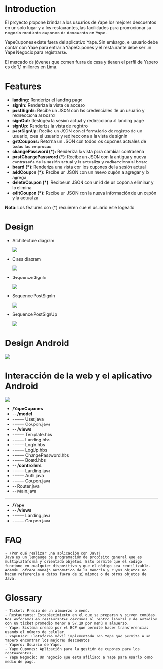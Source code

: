 # Introduction
El proyecto propone brindar a los usuarios de Yape los mejores descuentos en un solo lugar y a los restaurantes, las facilidades para promocionar su negocio mediante cupones de descuento en Yape.

YapeCupones existe fuera del aplicativo Yape. Sin embargo, el usuario debe contar con Yape para entrar a YapeCupones y el restaurante debe ser un Yape Negocio para registrarse.

El mercado de jóvenes que comen fuera de casa y tienen el perfil de Yapero es de 1,1 millones en Lima. 

# Features

- **landing:** Renderiza el landing page
- **signIn:** Renderiza la vista de acceso
- **postSignIn:** Recibe un JSON con las credenciales de un usuario y redirecciona al board
- **signOut:** Deslogea la sesion actual y redirecciona al landing page
- **signUp:** Renderiza la vista de registro
- **postSignUp:** Recibe un JSON con el formulario de registro de un usuario, crea el usuario y redirecciona a la vista de signIn
- **getCoupons:** Retorna un JSON con todos los cupones actuales de todas las empresas
- **changePassword (*):** Renderiza la vista para cambiar contraseña
- **postChangePassword (*):** Recibe un JSON con la antigua y nueva contraseña de la sesión actual y la actualiza y redirecciona al board
- **board (*):** Renderiza una vista con los cupones de la sesión actual
- **addCoupon (*):** Recibe un JSON con un nuevo cupón a agregar y lo agrega
- **deleteCoupon (*):** Recibe un JSON con un id de un copón a eliminar y lo elimina
- **editCoupon (*):** Recibe un JSON con la nueva información de un cupón y la actualiza

**Nota:** Los features con (*) requieren que el usuario este logeado

# Design

- Architecture diagram

    ![](./diagrams/Architecture-Diagram.png)

- Class diagram

    ![](./diagrams/Class-Diagram.png)

- Sequence SignIn

    ![](./diagrams/Sequence-SignIn.png)

- Sequence PostSignIn

    ![](./diagrams/Sequence-PostSignIn.png)

- Sequence PostSignUp

    ![](./diagrams/Sequence-PostSignUp.png)

# Design Android
![](./diagrams/Android_Studio.png)

# Interacción de la web y el aplicativo Android
![](./diagrams/Intellij_IDEA.png)


- **/YapeCupones**
- -- **/model**
- ------ User.java
- ------ Coupon.java
- -- **/views**
- ------ Template.hbs
- ------ Landing.hbs
- ------ LogIn.hbs
- ------ LogUp.hbs
- ------ ChangePassword.hbs
- ------ Board.hbs
- -- **/controllers**
- ------ Landing.java
- ------ Auth.java
- ------ Coupon.java
- -- Router.java
- -- Main.java
- ----------------
- **/Yape**
- -- **/views**
- ------ Landing.java
- ------ Coupon.java

# FAQ
	- ¿Por qué realizar una aplicación con Java?
	Java es un lengauge de programación de propósito general que es multiplataforma y orientado objetos. Esto permite que el código funcione en cualquier dispositivo y que el código sea reutilizable.	Además  ofrece manejo automático de la memoria y cuyos objetos no hacen referencia a datos fuera de sí mismos o de otros objetos de Java.

# Glossary
	- Ticket: Precio de un almuerzo o menú.
	- Restaurante: Establecimiento en el que se preparan y sirven comidas. Nos enfocamos en restaurantes cercanos al centro laboral y de estudios con un ticket promedio menor a S/.20 por menú o almuerzo.
	- Yape: Sistema creado por el BCP que permite hacer transferencias usando el número de celular.
	- YapeUser: Plataforma móvil implementada con Yape que permite a un Yapero encontrar los mejores descuentos 
	- Yapero: Usuario de Yape.
	- Yape Cupones: Aplicación para la gestión de cupones para los restaurantes.
	- Yape Negocio: Un negocio que esta afiliado a Yape para usarlo como medio de pago.


